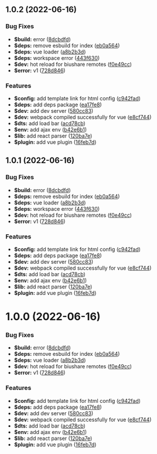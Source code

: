 ## 1.0.2 (2022-06-16)


### Bug Fixes

* **$build:** error ([8dcbdfd](https://github.com/fe6/biu/commit/8dcbdfdfb93f7fb7ebed89b5adc68c0c2a1bf6a1))
* **$deps:** remove esbuild for index ([eb0a564](https://github.com/fe6/biu/commit/eb0a56494b4a131782ee65824929e9bf60fc97e3))
* **$deps:** vue loader ([a8b2b3d](https://github.com/fe6/biu/commit/a8b2b3df7db5cbe5016074aa0789633d2322740b))
* **$deps:** workspace error ([443f630](https://github.com/fe6/biu/commit/443f630aae93731ea13887ea0446c930528eb163))
* **$dev:** hot reload for biushare remotes ([f0e49cc](https://github.com/fe6/biu/commit/f0e49cce0c089aaed4aea5ec8781a214571cbc52))
* **$error:** v1 ([728d846](https://github.com/fe6/biu/commit/728d8468abc140db67a3116eaf10fd9a0bea2b09))


### Features

* **$config:** add template link for html config ([c942fad](https://github.com/fe6/biu/commit/c942fad231765e9e075bc35dbb2f652eadc83121))
* **$deps:** add deps package ([ea17fe8](https://github.com/fe6/biu/commit/ea17fe8a98d83a98e97aa392426d77216a46e420))
* **$dev:** add dev server ([580cc83](https://github.com/fe6/biu/commit/580cc831170a9a6c2df50d88801444a10bc59978))
* **$dev:** webpack compiled successfully for vue ([e8cf744](https://github.com/fe6/biu/commit/e8cf744a15c0d63d9d0a999ef073fec50fd36970))
* **$dts:** add load bar ([acd78cb](https://github.com/fe6/biu/commit/acd78cb33eb0ff3ec999a63f35cf83839e725339))
* **$env:** add ajax env ([b42e6b1](https://github.com/fe6/biu/commit/b42e6b199288f7c78a0a65af10d599e11e51d0e9))
* **$lib:** add react parser ([120ba7e](https://github.com/fe6/biu/commit/120ba7e8372359d0056a4cb4c6693a59d6e5ba9f))
* **$plugin:** add vue plugin ([16feb7d](https://github.com/fe6/biu/commit/16feb7d71a0e3472a982e5753ccb16a0fb0f8469))



## 1.0.1 (2022-06-16)


### Bug Fixes

* **$build:** error ([8dcbdfd](https://github.com/fe6/biu/commit/8dcbdfdfb93f7fb7ebed89b5adc68c0c2a1bf6a1))
* **$deps:** remove esbuild for index ([eb0a564](https://github.com/fe6/biu/commit/eb0a56494b4a131782ee65824929e9bf60fc97e3))
* **$deps:** vue loader ([a8b2b3d](https://github.com/fe6/biu/commit/a8b2b3df7db5cbe5016074aa0789633d2322740b))
* **$deps:** workspace error ([443f630](https://github.com/fe6/biu/commit/443f630aae93731ea13887ea0446c930528eb163))
* **$dev:** hot reload for biushare remotes ([f0e49cc](https://github.com/fe6/biu/commit/f0e49cce0c089aaed4aea5ec8781a214571cbc52))
* **$error:** v1 ([728d846](https://github.com/fe6/biu/commit/728d8468abc140db67a3116eaf10fd9a0bea2b09))


### Features

* **$config:** add template link for html config ([c942fad](https://github.com/fe6/biu/commit/c942fad231765e9e075bc35dbb2f652eadc83121))
* **$deps:** add deps package ([ea17fe8](https://github.com/fe6/biu/commit/ea17fe8a98d83a98e97aa392426d77216a46e420))
* **$dev:** add dev server ([580cc83](https://github.com/fe6/biu/commit/580cc831170a9a6c2df50d88801444a10bc59978))
* **$dev:** webpack compiled successfully for vue ([e8cf744](https://github.com/fe6/biu/commit/e8cf744a15c0d63d9d0a999ef073fec50fd36970))
* **$dts:** add load bar ([acd78cb](https://github.com/fe6/biu/commit/acd78cb33eb0ff3ec999a63f35cf83839e725339))
* **$env:** add ajax env ([b42e6b1](https://github.com/fe6/biu/commit/b42e6b199288f7c78a0a65af10d599e11e51d0e9))
* **$lib:** add react parser ([120ba7e](https://github.com/fe6/biu/commit/120ba7e8372359d0056a4cb4c6693a59d6e5ba9f))
* **$plugin:** add vue plugin ([16feb7d](https://github.com/fe6/biu/commit/16feb7d71a0e3472a982e5753ccb16a0fb0f8469))



# 1.0.0 (2022-06-16)


### Bug Fixes

* **$build:** error ([8dcbdfd](https://github.com/fe6/biu/commit/8dcbdfdfb93f7fb7ebed89b5adc68c0c2a1bf6a1))
* **$deps:** remove esbuild for index ([eb0a564](https://github.com/fe6/biu/commit/eb0a56494b4a131782ee65824929e9bf60fc97e3))
* **$deps:** vue loader ([a8b2b3d](https://github.com/fe6/biu/commit/a8b2b3df7db5cbe5016074aa0789633d2322740b))
* **$dev:** hot reload for biushare remotes ([f0e49cc](https://github.com/fe6/biu/commit/f0e49cce0c089aaed4aea5ec8781a214571cbc52))
* **$error:** v1 ([728d846](https://github.com/fe6/biu/commit/728d8468abc140db67a3116eaf10fd9a0bea2b09))


### Features

* **$config:** add template link for html config ([c942fad](https://github.com/fe6/biu/commit/c942fad231765e9e075bc35dbb2f652eadc83121))
* **$deps:** add deps package ([ea17fe8](https://github.com/fe6/biu/commit/ea17fe8a98d83a98e97aa392426d77216a46e420))
* **$dev:** add dev server ([580cc83](https://github.com/fe6/biu/commit/580cc831170a9a6c2df50d88801444a10bc59978))
* **$dev:** webpack compiled successfully for vue ([e8cf744](https://github.com/fe6/biu/commit/e8cf744a15c0d63d9d0a999ef073fec50fd36970))
* **$dts:** add load bar ([acd78cb](https://github.com/fe6/biu/commit/acd78cb33eb0ff3ec999a63f35cf83839e725339))
* **$env:** add ajax env ([b42e6b1](https://github.com/fe6/biu/commit/b42e6b199288f7c78a0a65af10d599e11e51d0e9))
* **$lib:** add react parser ([120ba7e](https://github.com/fe6/biu/commit/120ba7e8372359d0056a4cb4c6693a59d6e5ba9f))
* **$plugin:** add vue plugin ([16feb7d](https://github.com/fe6/biu/commit/16feb7d71a0e3472a982e5753ccb16a0fb0f8469))



